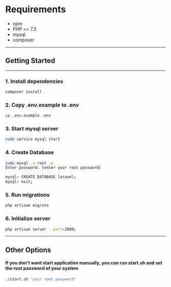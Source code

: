 # Requirements

- npm 
- PHP >= 7.3
- mysql
- composer

---

## Getting Started

---

### 1. Install dependencies

```bash
composer install
```

### 2. Copy .env.example to .env

```bash
cp .env.example .env
```

### 3. Start mysql server

```bash
sudo service mysql start
```

### 4. Create Database

```bash
sudo mysql -u root -p
Enter password: (enter your root password)

mysql> CREATE DATABASE laravel;
mysql> exit;

```

### 5. Run migrations

```bash
php artisan migrate
```

### 6. Initialize server

```bash
php artisan server --port=3000;
```

---

## Other Options

#### If you don't want start application manually, you can run start.sh and set the root password of your system

```bash
./start.sh "your root password"
```
